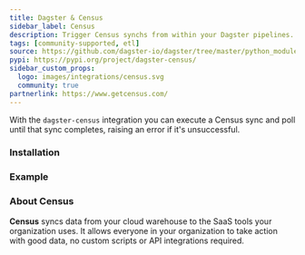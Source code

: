 ```yaml
---
title: Dagster & Census
sidebar_label: Census
description: Trigger Census synchs from within your Dagster pipelines.
tags: [community-supported, etl]
source: https://github.com/dagster-io/dagster/tree/master/python_modules/libraries/dagster-census
pypi: https://pypi.org/project/dagster-census/
sidebar_custom_props:
  logo: images/integrations/census.svg
  community: true
partnerlink: https://www.getcensus.com/
---
```


With the `dagster-census` integration you can execute a Census sync and poll until that sync completes, raising an error if it's unsuccessful.

### Installation

<PackageInstallInstructions packageName="dagster-census" />

### Example

<CodeExample path="docs_snippets/docs_snippets/integrations/census.py" language="python" />

### About Census

**Census** syncs data from your cloud warehouse to the SaaS tools your organization uses. It allows everyone in your organization to take action with good data, no custom scripts or API integrations required.
